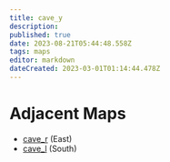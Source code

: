 ```yaml
---
title: cave_y
description: 
published: true
date: 2023-08-21T05:44:48.558Z
tags: maps
editor: markdown
dateCreated: 2023-03-01T01:14:44.478Z
---
```


# Adjacent Maps
 * [cave_r](/maps/cave_r) (East)
 * [cave_l](/maps/cave_l) (South)
